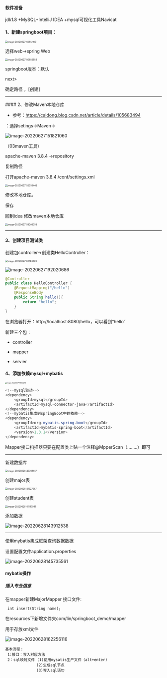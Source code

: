 #### 软件准备

jdk1.8 +MySQL+IntelliJ IDEA +mysql可视化工具Navicat

#### 1、新建springboot项目：



<img src="C:\Users\0920\AppData\Roaming\Typora\typora-user-images\image-20220627150812100.png" alt="image-20220627150812100" style="zoom:50%;" />

选择web->spring Web 

<img src="C:\Users\0920\AppData\Roaming\Typora\typora-user-images\image-20220627150855554.png" alt="image-20220627150855554" style="zoom:50%;" />

springboot版本：默认

next>

确定路径 ，[创建]

<hr>
#### 2、修改Maven本地仓库

- 参考：https://caidong.blog.csdn.net/article/details/105683494


：选择setings->Maven->

![image-20220627151821060](C:\Users\0920\AppData\Roaming\Typora\typora-user-images\image-20220627151821060.png)

（03maven工具）

apache-maven 3.8.4 ->repository

复制路径

打开apache-maven 3.8.4 /conf/settings.xml

<img src="C:\Users\0920\AppData\Roaming\Typora\typora-user-images\image-20220627152353466.png" alt="image-20220627152353466" style="zoom:50%;" />

修改本地仓库。

保存

回到idea 修改maven本地仓库

<img src="C:\Users\0920\AppData\Roaming\Typora\typora-user-images\image-20220627153205358.png" alt="image-20220627153205358" style="zoom:50%;" />





<hr/>

#### 3、创建项目测试类

创建包controller->创建类HelloController：

<img src="C:\Users\0920\AppData\Roaming\Typora\typora-user-images\image-20220627161243049.png" alt="image-20220627161243049" style="zoom:50%;" />

![image-20220627192020686](C:\Users\0920\AppData\Roaming\Typora\typora-user-images\image-20220627192020686.png)

```java
@Controller
public class HelloController {
    @RequestMapping("/hello")
    @ResponseBody
    public String hello(){
        return "hello";
    }
}
```

在浏览器打开：http://localhost:8080/hello，可以看到“hello”

新建三个包：

- controller

- mapper

- servier


#### 4、添加依赖mysql+mybatis



<img src="C:\Users\0920\AppData\Roaming\Typora\typora-user-images\image-20220627170658213.png" alt="image-20220627170658213" style="zoom:33%;" />



```java
<!--mysql驱动-->
<dependency>
    <groupId>mysql</groupId>
    <artifactId>mysql-connector-java</artifactId>
</dependency>
<!--mybatis集成到springBoot中的依赖-->
<dependency>
    <groupId>org.mybatis.spring.boot</groupId>
    <artifactId>mybatis-spring-boot</artifactId>
    <version>1.3.1</version>
</dependency>
```

Mapper接口扫描器只要在配置类上贴一个注释@MpperScan（........）即可

<hr/>

新建数据库

<img src="C:\Users\0920\AppData\Roaming\Typora\typora-user-images\image-20220628140708617.png" alt="image-20220628140708617" style="zoom:50%;" />

创建major表

<img src="C:\Users\0920\AppData\Roaming\Typora\typora-user-images\image-20220628141227047.png" alt="image-20220628141227047" style="zoom:50%;" />

创建student表

<img src="C:\Users\0920\AppData\Roaming\Typora\typora-user-images\image-20220628141147041.png" alt="image-20220628141147041" style="zoom:50%;" />

添加数据

![image-20220628143912538](C:\Users\0920\AppData\Roaming\Typora\typora-user-images\image-20220628143912538.png)

<hr/>

使用mybatis集成框架查询数据数据

设置配置文件application.properties

![image-20220628145735561](C:\Users\0920\AppData\Roaming\Typora\typora-user-images\image-20220628145735561.png)

#### mybatis操作

##### 插入专业信息

在mapper新建MajorMapper 接口文件:

```
 int insert(String name);
```

在resources下新增文件夹com/lin/springboot_demo/mapper

用于存放xml文件

![image-20220628162256116](C:\Users\0920\AppData\Roaming\Typora\typora-user-images\image-20220628162256116.png)

```
基本流程：
 1:接口：写入对应方法
 2：sql映射文件 (1)使用mysatis生产文件（alt+enter)
              (2)生成sql节点
              (3)写入sql语句
```

